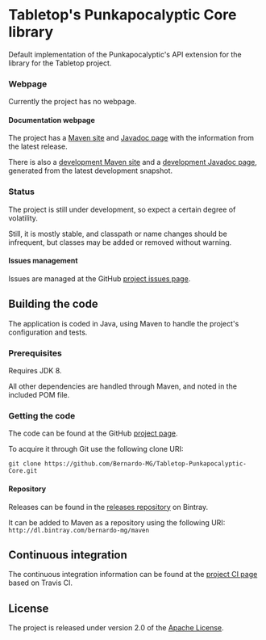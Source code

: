 # Tabletop's Punkapocalyptic Core library
Default implementation of the Punkapocalyptic's API extension for the library for the Tabletop project.

### Webpage
Currently the project has no webpage.

#### Documentation webpage
The project has a [Maven site][] and [Javadoc page][] with the information from the
latest release.

There is also a [development Maven site][] and a [development Javadoc page][], generated from the latest development snapshot.

### Status
The project is still under development, so expect a certain degree of volatility.

Still, it is mostly stable, and classpath or name changes should be infrequent, but classes may be added or removed without warning.

#### Issues management
Issues are managed at the GitHub [project issues page][].

## Building the code
The application is coded in Java, using Maven to handle the project's configuration and tests.

### Prerequisites
Requires JDK 8.

All other dependencies are handled through Maven, and noted in the included POM file.

### Getting the code
The code can be found at the GitHub [project page][].

To acquire it through Git use the following clone URI:

`git clone https://github.com/Bernardo-MG/Tabletop-Punkapocalyptic-Core.git`

#### Repository
Releases can be found in the [releases repository][] on Bintray.

It can be added to Maven as a repository using the following URI:
`http://dl.bintray.com/bernardo-mg/maven`

## Continuous integration
The continuous integration information can be found at the [project CI page][] based on Travis CI.

## License
The project is released under version 2.0 of the [Apache License][].

[development Javadoc page]: http://docs.wandrell.com/development/maven/tabletop-punkapocalyptic-core/apidocs
[development Maven site]: http://docs.wandrell.com/development/maven/tabletop-punkapocalyptic-core
[Apache License]: http://www.apache.org/licenses/LICENSE-2.0
[Javadoc page]: http://docs.wandrell.com/maven/tabletop-punkapocalyptic-core/apidocs
[Maven site]: http://docs.wandrell.com/maven/tabletop-punkapocalyptic-core
[project CI page]: https://travis-ci.org/Bernardo-MG/Tabletop-Punkapocalyptic-Core
[project issues page]: https://github.com/Bernardo-MG/Tabletop-Punkapocalyptic-Core/issues
[project page]: http://github.com/Bernardo-MG/Tabletop-Punkapocalyptic-Core
[releases repository]: http://dl.bintray.com/bernardo-mg/tabletop-punkapocalyptic-core